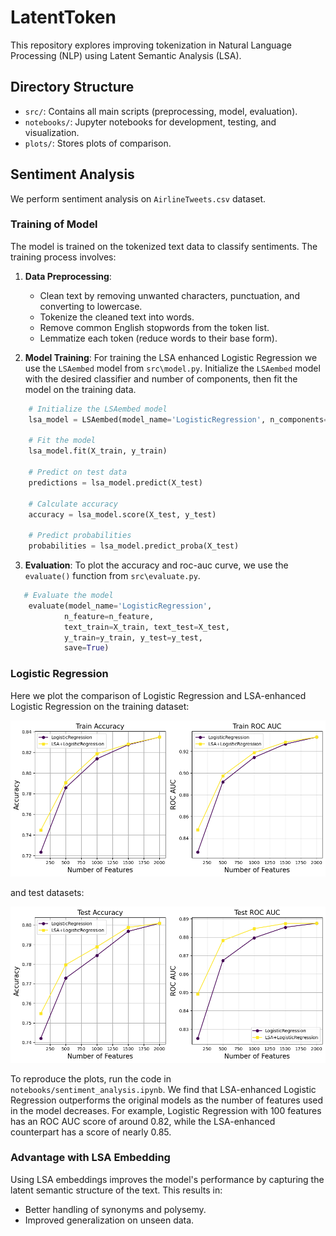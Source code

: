# LatentToken

This repository explores improving tokenization in Natural Language Processing (NLP) using Latent Semantic Analysis (LSA).

## Directory Structure

- `src/`: Contains all main scripts (preprocessing, model, evaluation).
- `notebooks/`: Jupyter notebooks for development, testing, and visualization.
- `plots/`: Stores plots of comparison.

## Sentiment Analysis

We perform sentiment analysis on `AirlineTweets.csv` dataset. 

### Training of Model

The model is trained on the tokenized text data to classify sentiments. The training process involves:

1. **Data Preprocessing**: 
    - Clean text by removing unwanted characters, punctuation, and converting to lowercase.
    - Tokenize the cleaned text into words.
    - Remove common English stopwords from the token list.
    - Lemmatize each token (reduce words to their base form).

2. **Model Training**: For training the LSA enhanced Logistic Regression we use the `LSAembed` model from `src\model.py`. Initialize the `LSAembed` model with the desired classifier and number of components, then fit the model on the training data.
```python
    # Initialize the LSAembed model
    lsa_model = LSAembed(model_name='LogisticRegression', n_components=100)

    # Fit the model
    lsa_model.fit(X_train, y_train)

    # Predict on test data
    predictions = lsa_model.predict(X_test)

    # Calculate accuracy
    accuracy = lsa_model.score(X_test, y_test)

    # Predict probabilities
    probabilities = lsa_model.predict_proba(X_test)
```

3. **Evaluation**: To plot the accuracy and roc-auc curve, we use the `evaluate()` function from `src\evaluate.py`.
```python
   # Evaluate the model
    evaluate(model_name='LogisticRegression',
            n_feature=n_feature,
            text_train=X_train, text_test=X_test,
            y_train=y_train, y_test=y_test,
            save=True)
```
### Logistic Regression
Here we plot the comparison of Logistic Regression and LSA-enhanced Logistic Regression on the training dataset:

<p align="center">
  <img src="plots/LogisticRegression_train.png" alt="Logistic_train">
</p>

and test datasets:

<p align="center">
  <img src="plots/LogisticRegression_test.png" alt="Logistic_test">
</p>

To reproduce the plots, run the code in `notebooks/sentiment_analysis.ipynb`. We find that LSA-enhanced Logistic Regression outperforms the original models as the number of features used in the model decreases. For example, Logistic Regression with 100 features has an ROC AUC score of around 0.82, while the LSA-enhanced counterpart has a score of nearly 0.85. 

### Advantage with LSA Embedding

Using LSA embeddings improves the model's performance by capturing the latent semantic structure of the text. This results in:

- Better handling of synonyms and polysemy.
- Improved generalization on unseen data.

